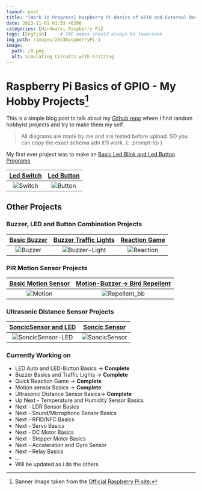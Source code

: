 ```yaml
---
layout: post
title: "[Work In Progress] Raspberry Pi Basics of GPIO and External Devices"
date: 2023-11-01 01:53 +0200
categories: [Hardware, Raspberry Pi]
tags: [English]     # TAG names should always be lowercase
img_path: /images/2023RaspberryPi-1
image:
  path: /0.png
  alt: Simulating Circuits with Fritzing 
---
```


# Raspberry Pi Basics of GPIO - My Hobby Projects[^1]

This is a simple blog post to talk about my [Github repo](https://github.com/omerwwazap/Raspberry-Pi-GPIO-Usage) where I find random hobbyist projects and try to make them my self.

> All diagrams are made by me and are tested before upload. SO you can copy the exact schema adn it'll work.
{: .prompt-tip }

My first ever project was to make an [Basic Led Blink and Led Button Programs](https://github.com/omerwwazap/Raspberry-Pi-GPIO-Usage#basic-led-blink-and-led-button-programs)

[Led Switch](https://github.com/omerwwazap/Raspberry-Pi-GPIO-Usage#basic-led-blink-and-led-button-programs) |  [Led Button](https://github.com/omerwwazap/Raspberry-Pi-GPIO-Usage#basic-led-blink-and-led-button-programs) |
|:-------------------------:|:-------------------------:
![Switch](1-Led-Switch_bb.png)  |  ![Button](2-Led-Button_bb.png) |

## Other Projects

### Buzzer, LED and Button Combination Projects

[Basic Buzzer](https://github.com/omerwwazap/Raspberry-Pi-GPIO-Usage#buzzer-led-and-button-combination-projects) | [Buzzer Traffic Lights](https://github.com/omerwwazap/Raspberry-Pi-GPIO-Usage#buzzer-led-and-button-combination-projects) | [Reaction Game](https://github.com/omerwwazap/Raspberry-Pi-GPIO-Usage#buzzer-led-and-button-combination-projects)
|:-------------------------:|:-------------------------:|:-------------------------:
![Buzzer](/Buzzer_bb.png) | ![Buzzer-Light](/Traffic%20Light_bb.png) | ![Reaction](/Reaction%20Game_bb.png)

### PIR Motion Sensor Projects

[Basic Motion Sensor](https://github.com/omerwwazap/Raspberry-Pi-GPIO-Usage#pir-motion-sensor-projects) | [Motion-Buzzer -> Bird Repellent](https://github.com/omerwwazap/Raspberry-Pi-GPIO-Usage#pir-motion-sensor-projects)
|:-------------------------:|:-------------------------:
![Motion](/MotionSensor_bb.png) | ![Repellent_bb](/Bird%20Repellent_bb.png)

### Ultrasonic Distance Sensor Projects

[SoncicSensor and LED](https://github.com/omerwwazap/Raspberry-Pi-GPIO-Usage#ultrasonic-distance-sensor-projects) | [Soncic Sensor](https://github.com/omerwwazap/Raspberry-Pi-GPIO-Usage#ultrasonic-distance-sensor-projects)
|:-------------------------:|:-------------------------:
![SoncicSensor-LED](/SoncicSensor-LED_bb.png) | ![SoncicSensor ](/SoncicSensor_bb.png)


### Currently Working on

- LED Auto and LED-Button Basics -> **Complete**
- Buzzer Basics and Traffic Lights -> **Complete**
- Quick Reaction Game -> **Complete**
- Motion sensor Basics -> **Complete**
- Ultrasonic Distance Sensor Basics-> **Complete**
- Up Next - Temperature and Humidity Sensor Basics
- Next - LDR Sensor Basics
- Next - Sound/Microphone Sensor Basics
- Next - RFID/NFC Basics
- Next - Servo Basics
- Next - DC Motor Basics
- Next - Stepper Motor Basics
- Next - Acceleration and Gyro Sensor
- Next - Relay Basics
- ...
- Will be updated as i do the others

[^1]: Banner Image taken from the [Official Raspberry Pi site.](https://www.raspberrypi.com/)
